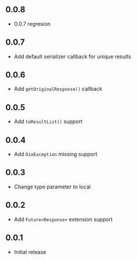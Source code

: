 ## 0.0.8

* 0.0.7 regresion

## 0.0.7

* Add default serializer callback for unique results

## 0.0.6

* Add `getOriginalResponse()` callback

## 0.0.5

* Add `toResultList()` support

## 0.0.4

* Add `DioException` missing support

## 0.0.3

* Change type parameter to local

## 0.0.2

* Add `Future<Response>` extension support

## 0.0.1

* Initial release
